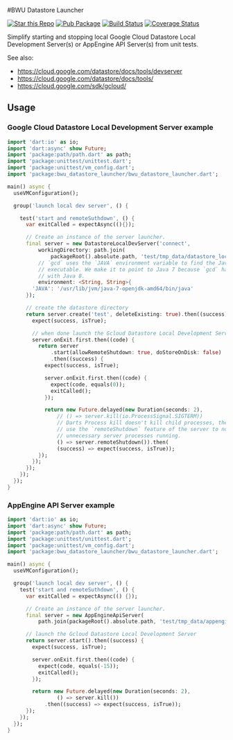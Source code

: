 #BWU Datastore Launcher

[![Star this Repo](https://img.shields.io/github/stars/bwu-dart/bwu_datastore_launcher.svg?style=flat)](https://github.com/bwu-dart/bwu_datastore_launcher)
[![Pub Package](https://img.shields.io/pub/v/bwu_datastore_launcher.svg?style=flat)](https://pub.dartlang.org/packages/bwu_datastore_launcher)
[![Build Status](https://travis-ci.org/bwu-dart/bwu_datastore_launcher.svg?branch=travis)](https://travis-ci.org/bwu-dart/bwu_datastore_launcher)
[![Coverage Status](https://coveralls.io/repos/bwu-dart/bwu_datastore_launcher/badge.svg)](https://coveralls.io/r/bwu-dart/bwu_datastore_launcher)

Simplify starting and stopping local Google Cloud Datastore Local Development
Server(s) or AppEngine API Server(s) from unit tests.

See also:

- https://cloud.google.com/datastore/docs/tools/devserver
- https://cloud.google.com/datastore/docs/tools/
- https://cloud.google.com/sdk/gcloud/

## Usage

### Google Cloud Datastore Local Development Server example

```Dart
import 'dart:io' as io;
import 'dart:async' show Future;
import 'package:path/path.dart' as path;
import 'package:unittest/unittest.dart';
import 'package:unittest/vm_config.dart';
import 'package:bwu_datastore_launcher/bwu_datastore_launcher.dart';

main() async {
  useVMConfiguration();

  group('launch local dev server', () {

    test('start and remoteSuthdown', () {
      var exitCalled = expectAsync((){});

      // Create an instance of the server launcher.
      final server = new DatastoreLocalDevServer('connect',
          workingDirectory: path.join(
              packageRoot().absolute.path, 'test/tmp_data/datastore_local_dev_server'),
          // `gcd` uses the `JAVA` environment variable to find the Java
          // executable. We make it to point to Java 7 because `gcd` has issues
          // with Java 8.
          environment: <String, String>{
        'JAVA': '/usr/lib/jvm/java-7-openjdk-amd64/bin/java'
      });

      // create the datastore directory
      return server.create('test', deleteExisting: true).then((success) {
        expect(success, isTrue);

        // when done launch the Gcloud Datastore Local Development Server
        server.onExit.first.then((code) {
          return server
              .start(allowRemoteShutdown: true, doStoreOnDisk: false)
              .then((success) {
            expect(success, isTrue);

            server.onExit.first.then((code) {
              expect(code, equals(0));
              exitCalled();
            });

            return new Future.delayed(new Duration(seconds: 2),
                // () => server.kill(io.ProcessSignal.SIGTERM))
                // Darts Process kill doesn't kill child processes, therefore we
                // use the `remoteShutdown` feature of the server to not keep
                // unnecessary server processes running.
                () => server.remoteShutdown()).then(
                (success) => expect(success, isTrue));
          });
        });
      });
    });
  });
}
```

### AppEngine API Server example

```Dart
import 'dart:io' as io;
import 'dart:async' show Future;
import 'package:path/path.dart' as path;
import 'package:unittest/unittest.dart';
import 'package:unittest/vm_config.dart';
import 'package:bwu_datastore_launcher/bwu_datastore_launcher.dart';

main() async {
  useVMConfiguration();

  group('launch local dev server', () {
    test('start and remoteSuthdown', () {
      var exitCalled = expectAsync(() {});

      // Create an instance of the server launcher.
      final server = new AppEngineApiServer(
          path.join(packageRoot().absolute.path, 'test/tmp_data/appengine_api_server'), 'test-app', clearDatastore: true);

      // launch the Gcloud Datastore Local Development Server
      return server.start().then((success) {
        expect(success, isTrue);

        server.onExit.first.then((code) {
          expect(code, equals(-15));
          exitCalled();
        });

        return new Future.delayed(new Duration(seconds: 2),
                () => server.kill())
            .then((success) => expect(success, isTrue));
      });
    });
  });
}
```
